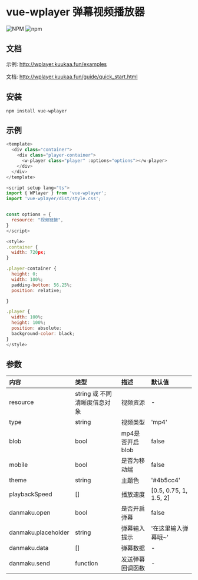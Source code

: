 # vue-wplayer 弹幕视频播放器
![NPM](https://img.shields.io/npm/l/vue-wplayer)
![npm](https://img.shields.io/npm/v/vue-wplayer?logo=npm)

## 文档
示例: http://wplayer.kuukaa.fun/examples

文档: http://wplayer.kuukaa.fun/guide/quick_start.html


## 安装
```
npm install vue-wplayer
```

## 示例
```js
<template>
  <div class="container">
    <div class="player-container">
      <w-player class="player" :options="options"></w-player>
    </div>
  </div>
</template>

<script setup lang="ts">
import { WPlayer } from 'vue-wplayer';
import 'vue-wplayer/dist/style.css';


const options = {
  resource: "视频链接",
}
</script>

<style>
.container {
  width: 720px;
}

.player-container {
  height: 0;
  width: 100%;
  padding-bottom: 56.25%;
  position: relative;

}

.player {
  width: 100%;
  height: 100%;
  position: absolute;
  background-color: black;
}
</style>
```

## 参数
|内容|类型|描述|默认值|
|:-----|:-----|:-----|:-----|
|resource|string 或 不同清晰度信息对象|视频资源|-|
|type|string|视频类型|'mp4'|
|blob|bool|mp4是否开启blob|false|
|mobile|bool|是否为移动端|false|
|theme|string|主题色|'#4b5cc4'|
|playbackSpeed|[]| 播放速度|[0.5, 0.75, 1, 1.5, 2]|
|danmaku.open|bool|是否开启弹幕|false|
|danmaku.placeholder|string|弹幕输入提示|'在这里输入弹幕哦~'|
|danmaku.data|[]|弹幕数据|-|
|danmaku.send|function|发送弹幕回调函数|-|

